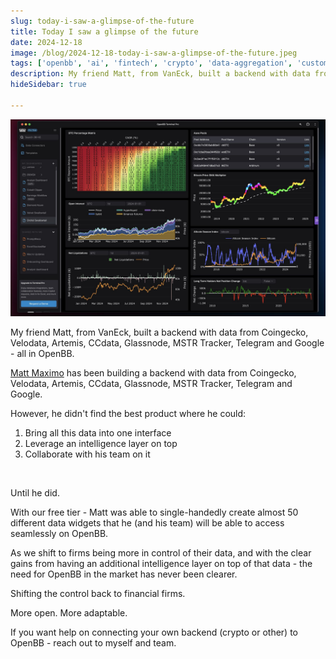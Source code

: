```yaml
---
slug: today-i-saw-a-glimpse-of-the-future
title: Today I saw a glimpse of the future
date: 2024-12-18
image: /blog/2024-12-18-today-i-saw-a-glimpse-of-the-future.jpeg
tags: ['openbb', 'ai', 'fintech', 'crypto', 'data-aggregation', 'customization', 'open-source', 'future-of-finance']
description: My friend Matt, from VanEck, built a backend with data from Coingecko, Velodata, Artemis, CCdata, Glassnode, MSTR Tracker, Telegram and Google - all in OpenBB.
hideSidebar: true

---
```


<p align="center">
    <img width="600" src="/blog/2024-12-18-today-i-saw-a-glimpse-of-the-future.jpeg"/>
</p>

My friend Matt, from VanEck, built a backend with data from Coingecko, Velodata, Artemis, CCdata, Glassnode, MSTR Tracker, Telegram and Google - all in OpenBB.

<!-- truncate -->

<div style={{borderTop: '1px solid #0088CC', margin: '1.5em 0'}} />

[Matt Maximo](https://x.com/mattmaximo1) has been building a backend with data from Coingecko, Velodata, Artemis, CCdata, Glassnode, MSTR Tracker, Telegram and Google.

However, he didn't find the best product where he could:

1. Bring all this data into one interface
2. Leverage an intelligence layer on top
3. Collaborate with his team on it

<br />

Until he did.

With our free tier - Matt was able to single-handedly create almost 50 different data widgets that he (and his team) will be able to access seamlessly on OpenBB.

As we shift to firms being more in control of their data, and with the clear gains from having an additional intelligence layer on top of that data - the need for OpenBB in the market has never been clearer.

Shifting the control back to financial firms.

More open. More adaptable.

If you want help on connecting your own backend (crypto or other) to OpenBB - reach out to myself and team.